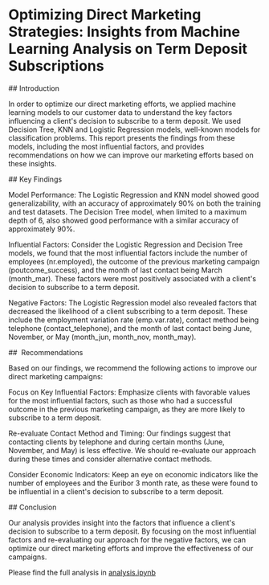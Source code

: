 # Optimizing Direct Marketing Strategies: Insights from Machine Learning Analysis on Term Deposit Subscriptions

## Introduction

In order to optimize our direct marketing efforts, we applied machine learning models to our customer data to understand the key factors influencing a client's decision to subscribe to a term deposit. We used Decision Tree, KNN and Logistic Regression models, well-known models for classification problems. This report presents the findings from these models, including the most influential factors, and provides recommendations on how we can improve our marketing efforts based on these insights.

## Key Findings

Model Performance: The Logistic Regression and KNN model showed good generalizability, with an accuracy of approximately 90% on both the training and test datasets. The Decision Tree model, when limited to a maximum depth of 6, also showed good performance with a similar accuracy of approximately 90%.

Influential Factors: Consider the Logistic Regression and Decision Tree models, we found that the most influential factors include the number of employees (nr.employed), the outcome of the previous marketing campaign (poutcome_success), and the month of last contact being March (month_mar). These factors were most positively associated with a client's decision to subscribe to a term deposit.

Negative Factors: The Logistic Regression model also revealed factors that decreased the likelihood of a client subscribing to a term deposit. These include the employment variation rate (emp.var.rate), contact method being telephone (contact_telephone), and the month of last contact being June, November, or May (month_jun, month_nov, month_may).

##  Recommendations

Based on our findings, we recommend the following actions to improve our direct marketing campaigns:

Focus on Key Influential Factors: Emphasize clients with favorable values for the most influential factors, such as those who had a successful outcome in the previous marketing campaign, as they are more likely to subscribe to a term deposit.

Re-evaluate Contact Method and Timing: Our findings suggest that contacting clients by telephone and during certain months (June, November, and May) is less effective. We should re-evaluate our approach during these times and consider alternative contact methods.

Consider Economic Indicators: Keep an eye on economic indicators like the number of employees and the Euribor 3 month rate, as these were found to be influential in a client's decision to subscribe to a term deposit.

## Conclusion

Our analysis provides insight into the factors that influence a client's decision to subscribe to a term deposit. By focusing on the most influential factors and re-evaluating our approach for the negative factors, we can optimize our direct marketing efforts and improve the effectiveness of our campaigns.

Please find the full analysis in [analysis.ipynb](analysis.ipynb)